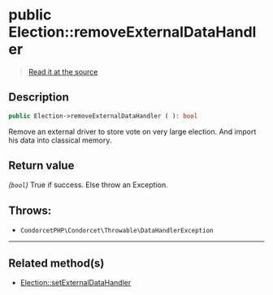 # public Election::removeExternalDataHandler

> [Read it at the source](https://github.com/julien-boudry/Condorcet/blob/master/src/Election.php#L468)

## Description    

```php
public Election->removeExternalDataHandler ( ): bool
```

Remove an external driver to store vote on very large election. And import his data into classical memory.
    

## Return value   

*(`bool`)* True if success. Else throw an Exception.



## Throws:   

* ```CondorcetPHP\Condorcet\Throwable\DataHandlerException``` 

---------------------------------------

## Related method(s)      

* [Election::setExternalDataHandler](/Docs/api-reference/Election%20Class/Election--setExternalDataHandler.md)    
